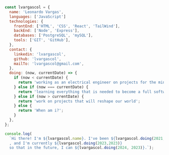 <!-- ### Hi there 👋 -->



```javascript
const lvargascol = {
  name: 'Leonardo Vargas',
  languages: ['JavaScript']
  technologies: {
    frontEnd: ['HTML', 'CSS', 'React', 'TailWind'],
    backEnd: ['Node', 'Express'],
    databases: ['PostgreSQL', 'mySQL'],
    tools: ['GIT', 'GitHub'],
  },
  contact: {
    linkedin: 'lvargascol',
    github: 'lvargascol',
    mailTo: 'lvargascol@gmail.com',
  },
  doing: (now, currentDate) => {
    if (now < currentDate) {
      return 'working as an electrical engineer on projects for the mining industry';
    } else if (now === currentDate) {
      return 'learning everything that is needed to become a full software engineer';
    } else if (now > currentDate) {
      return 'work on projects that will reshape our world';
    } else {
      return 'When am i?';
    }
  },
};

console.log(
  `Hi there! I'm ${lvargascol.name}. I've been ${lvargascol.doing(2021,2023)}
  , and I'm currently ${lvargascol.doing(2023,2023)}
  so that in the future, I can ${lvargascol.doing(2024, 2023)}.`);

```



<!--
**lvargascol/lvargascol** is a ✨ _special_ ✨ repository because its `README.md` (this file) appears on your GitHub profile.

Here are some ideas to get you started:

- 🔭 I’m currently working on ...
- 🌱 I’m currently learning ...
- 👯 I’m looking to collaborate on ...
- 🤔 I’m looking for help with ...
- 💬 Ask me about ...
- 📫 How to reach me: ...
- 😄 Pronouns: ...
- ⚡ Fun fact: ...
-->
